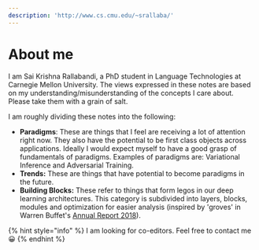 ```yaml
---
description: 'http://www.cs.cmu.edu/~srallaba/'
---
```


# About me

I am Sai Krishna Rallabandi, a PhD student in Language Technologies at Carnegie Mellon University. The views expressed in these notes are based on my understanding/misunderstanding of the concepts I care about. Please take them with a grain of salt.

I am roughly dividing these notes into the following:

* **Paradigms**: These are things that I feel are receiving a lot of attention right now. They also have the potential to be first class objects across applications. Ideally I would expect myself to have a good grasp of fundamentals of paradigms. Examples of paradigms are: Variational Inference and Adversarial Training. 
* **Trends:** These are things that have potential to become paradigms in the future.
* **Building Blocks:** These refer to things that form legos in our deep learning architectures. This category is subdivided into layers, blocks, modules and optimization for easier analysis \(inspired by 'groves' in Warren Buffet's [Annual Report 2018](http://www.berkshirehathaway.com/2018ar/2018ar.pdf)\).

{% hint style="info" %}
I am looking for co-editors. Feel free to contact me😀
{% endhint %}

 





